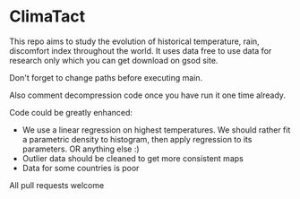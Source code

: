 # ClimaTact
This repo aims to study the evolution of historical temperature, rain, discomfort index throughout the world.
It uses data free to use data for research only which you can get download on gsod site.

Don't forget to change paths before executing main.

Also comment decompression code once you have run it one time already.

Code could be greatly enhanced: 
- We use a linear regression on highest temperatures. We should rather fit a parametric density to histogram, then apply regression to its parameters. OR anything else :)
- Outlier data should be cleaned to get more consistent maps
- Data for some countries is poor


All pull requests welcome 
